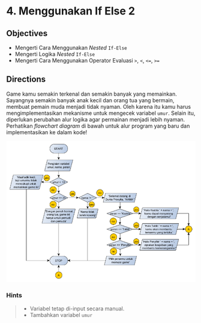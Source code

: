 # 4. Menggunakan If Else 2

## Objectives

* Mengerti Cara Menggunakan *Nested* `If-Else`
* Mengerti Logika *Nested* `If-Else`
* Mengerti Cara Menggunakan Operator Evaluasi `>`, `<`, `<=`, `>=`

## Directions

Game kamu semakin terkenal dan semakin banyak yang memainkan. Sayangnya semakin banyak anak kecil dan orang tua yang bermain, membuat pemain muda menjadi tidak nyaman. Oleh karena itu kamu harus mengimplementasikan mekanisme untuk mengecek variabel `umur`. Selain itu, diperlukan perubahan alur logika agar permainan menjadi lebih nyaman. Perhatikan *flowchart diagram* di bawah untuk alur program yang baru dan implementasikan ke dalam kode!

![Flowchart Tugas](../assets/flowchart-if-else-2.png)

### Hints

> * Variabel tetap di-input secara manual.
> * Tambahkan variabel `umur`
